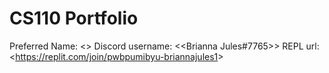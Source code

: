 # CS110 Portfolio
Preferred Name: <<Brianna Jules>>
Discord username: <<Brianna Jules#7765>>
REPL url: <<https://replit.com/join/pwbpumibyu-briannajules1>>
